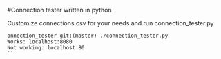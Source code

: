 #Connection tester written in python

Customize connections.csv for your needs and run connection_tester.py
````
onnection_tester git:(master) ./connection_tester.py
Works: localhost:8080
Not working: localhost:80
```